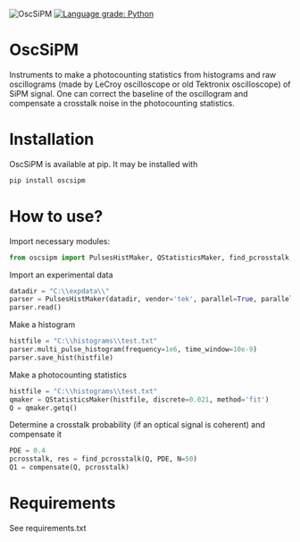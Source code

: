 ![OscSiPM](https://github.com/vongostev/OscSiPM/workflows/OscSiPM/badge.svg?branch=main) [![Language grade: Python](https://img.shields.io/lgtm/grade/python/g/vongostev/OscSiPM.svg?logo=lgtm&logoWidth=18)](https://lgtm.com/projects/g/vongostev/OscSiPM/context:python)

# OscSiPM
Instruments to make a photocounting statistics from histograms and raw oscillograms (made by LeCroy oscilloscope or old Tektronix oscilloscope) of SiPM signal. One can correct the baseline of the oscillogram and compensate a crosstalk noise in the photocounting statistics.

# Installation
OscSiPM is available at pip. It may be installed with
```bash
pip install oscsipm
```
# How to use?
Import necessary modules:
```python
from oscsipm import PulsesHistMaker, QStatisticsMaker, find_pcrosstalk, compensate
```
Import an experimental data
```python
datadir = "C:\\expdata\\"
parser = PulsesHistMaker(datadir, vendor='tek', parallel=True, parallel_jobs=2)
parser.read()
```
Make a histogram
```python
histfile = "C:\\histograms\\test.txt"
parser.multi_pulse_histogram(frequency=1e6, time_window=10e-9)
parser.save_hist(histfile)
```
Make a photocounting statistics
```python
histfile = "C:\\histograms\\test.txt"
qmaker = QStatisticsMaker(histfile, discrete=0.021, method='fit')
Q = qmaker.getq()
```
Determine a crosstalk probability (if an optical signal is coherent) and compensate it
```python
PDE = 0.4
pcrosstalk, res = find_pcrosstalk(Q, PDE, N=50)
Q1 = compensate(Q, pcrosstalk)
```
# Requirements
See requirements.txt
